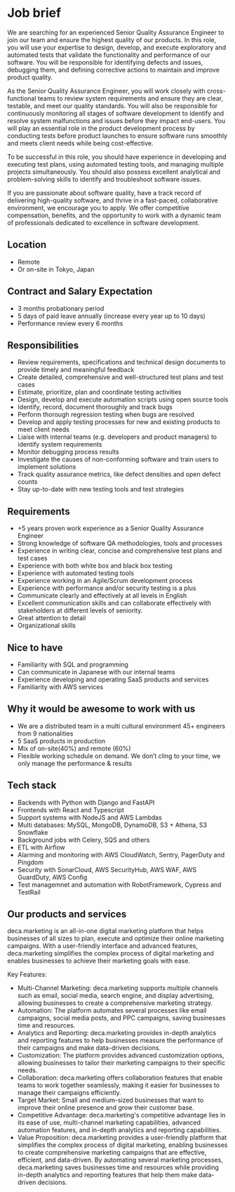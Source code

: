 # Job brief

We are searching for an experienced Senior Quality Assurance Engineer to join our team and ensure the highest quality of our products. In this role, you will use your expertise to design, develop, and execute exploratory and automated tests that validate the functionality and performance of our software. You will be responsible for identifying defects and issues, debugging them, and defining corrective actions to maintain and improve product quality.

As the Senior Quality Assurance Engineer, you will work closely with cross-functional teams to review system requirements and ensure they are clear, testable, and meet our quality standards. You will also be responsible for continuously monitoring all stages of software development to identify and resolve system malfunctions and issues before they impact end-users. You will play an essential role in the product development process by conducting tests before product launches to ensure software runs smoothly and meets client needs while being cost-effective.

To be successful in this role, you should have experience in developing and executing test plans, using automated testing tools, and managing multiple projects simultaneously. You should also possess excellent analytical and problem-solving skills to identify and troubleshoot software issues.

If you are passionate about software quality, have a track record of delivering high-quality software, and thrive in a fast-paced, collaborative environment, we encourage you to apply. We offer competitive compensation, benefits, and the opportunity to work with a dynamic team of professionals dedicated to excellence in software development.

## Location

- Remote
- Or on-site in Tokyo, Japan

## Contract and Salary Expectation

- 3 months probationary period
- 5 days of paid leave annually (increase every year up to 10 days) 
- Performance review every 6 months

## Responsibilities

- Review requirements, specifications and technical design documents to provide timely and meaningful feedback
- Create detailed, comprehensive and well-structured test plans and test cases
- Estimate, prioritize, plan and coordinate testing activities
- Design, develop and execute automation scripts using open source tools
- Identify, record, document thoroughly and track bugs
- Perform thorough regression testing when bugs are resolved
- Develop and apply testing processes for new and existing products to meet client needs
- Liaise with internal teams (e.g. developers and product managers) to identify system requirements
- Monitor debugging process results
- Investigate the causes of non-conforming software and train users to implement solutions
- Track quality assurance metrics, like defect densities and open defect counts
- Stay up-to-date with new testing tools and test strategies

## Requirements

- +5 years proven work experience as a Senior Quality Assurance Engineer
- Strong knowledge of software QA methodologies, tools and processes
- Experience in writing clear, concise and comprehensive test plans and test cases
- Experience with both white box and black box testing
- Experience with automated testing tools
- Experience working in an Agile/Scrum development process
- Experience with performance and/or security testing is a plus
- Communicate clearly and effectively at all levels in English
- Excellent communication skills and can collaborate effectively with stakeholders at different levels of seniority.
- Great attention to detail
- Organizational skills

## Nice to have

- Familiarity with SQL and programming
- Can communicate in Japanese with our internal teams
- Experience developing and operating SaaS products and services
- Familiarity with AWS services

## Why it would be awesome to work with us

- We are a distributed team in a multi cultural environment 45+ engineers from 9 nationalities
- 5 SaaS products in production
- Mix of on-site(40%) and remote (60%)
- Flexible working schedule on demand. We don’t cling to your time, we only manage the performance & results 

## Tech stack

- Backends with Python with Django and FastAPI
- Frontends with React and Typescript
- Support systems with NodeJS and AWS Lambdas
- Multi databases: MySQL, MongoDB, DynamoDB, S3 + Athena, S3 Snowflake
- Background jobs with Celery, SQS and others
- ETL with Airflow
- Alarming and monitoring with AWS CloudWatch, Sentry, PagerDuty and Pingdom
- Security with SonarCloud, AWS SecurityHub, AWS WAF, AWS GuardDuty, AWS Config
- Test managemnet and automation with RobotFramework, Cypress and TestRail

## Our products and services

deca.marketing is an all-in-one digital marketing platform that helps businesses of all sizes to plan, execute and optimize their online marketing campaigns. With a user-friendly interface and advanced features, deca.marketing simplifies the complex process of digital marketing and enables businesses to achieve their marketing goals with ease.

Key Features:

- Multi-Channel Marketing: deca.marketing supports multiple channels such as email, social media, search engine, and display advertising, allowing businesses to create a comprehensive marketing strategy.
- Automation: The platform automates several processes like email campaigns, social media posts, and PPC campaigns, saving businesses time and resources.
- Analytics and Reporting: deca.marketing provides in-depth analytics and reporting features to help businesses measure the performance of their campaigns and make data-driven decisions.
- Customization: The platform provides advanced customization options, allowing businesses to tailor their marketing campaigns to their specific needs.
- Collaboration: deca.marketing offers collaboration features that enable teams to work together seamlessly, making it easier for businesses to manage their campaigns efficiently.
- Target Market: Small and medium-sized businesses that want to improve their online presence and grow their customer base.
- Competitive Advantage: deca.marketing's competitive advantage lies in its ease of use, multi-channel marketing capabilities, advanced automation features, and in-depth analytics and reporting capabilities.
- Value Proposition: deca.marketing provides a user-friendly platform that simplifies the complex process of digital marketing, enabling businesses to create comprehensive marketing campaigns that are effective, efficient, and data-driven. By automating several marketing processes, deca.marketing saves businesses time and resources while providing in-depth analytics and reporting features that help them make data-driven decisions.
